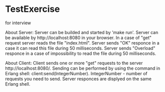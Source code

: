 # TestExercise
for interview

About Server:
Server can be builded and started by 'make run'. 
Server can be available by http://localhost:8080 in your browser. In a case of "get" request server reads the file "index.html". Server sends "OK" responce in a case it can read this file during 50 milliseconds. Server sends "Overload" responce in a case of impossibility to read the file during 50 milliseconds.

About Client:
Client sends one or more "get" requests to the server http://localhost:8080/. 
Sending can be performed by using the command in Erlang shell: client:send(IntegerNumber). IntegerNumber - number of requests you need to send.
Server responces are displyed on the same Erlang shell.
